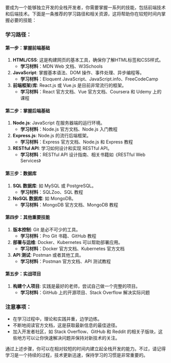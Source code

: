要成为一个能够独立开发的全栈开发者，你需要掌握一系列的技能，包括前端技术和后端技术。下面是一条推荐的学习路径和相关资源，这将帮助你在较短时间内掌握必要的技能：

### 学习路径：

#### 第一步：掌握前端基础
1. **HTML/CSS**: 这是构建网页的基本工具，确保你了解HTML标签和CSS样式。
   - **学习材料**：MDN Web 文档、W3Schools
2. **JavaScript**: 掌握基本语法、DOM 操作、事件处理、异步编程等。
   - **学习材料**：Eloquent JavaScript、JavaScript.info、FreeCodeCamp
3. **前端框架/库**: React.js 或 Vue.js 是目前非常流行的框架。
   - **学习材料**：React 官方文档、Vue 官方文档、Coursera 和 Udemy 上的课程

#### 第二步：掌握后端基础
1. **Node.js**: JavaScript 在服务器端的运行环境。
   - **学习材料**：Node.js 官方文档、Node.js 入门教程
2. **Express.js**: Node.js 的流行后端框架。
   - **学习材料**：Express 官方文档、Node.js 和 Express 教程
3. **RESTful API**: 学习如何设计和实现 RESTful API。
   - **学习材料**：RESTful API 设计指南、相关书籍如《RESTful Web Services》

#### 第三步：数据库
1. **SQL 数据库**: 如 MySQL 或 PostgreSQL。
   - **学习材料**：SQLZoo、SQL 教程
2. **NoSQL 数据库**: 如 MongoDB。
   - **学习材料**：MongoDB 官方文档、MongoDB 教程

#### 第四步：其他重要技能
1. **版本控制**: Git 是必不可少的工具。
   - **学习材料**：Pro Git 书籍、GitHub 教程
2. **部署与运维**: Docker、Kubernetes 可以帮助部署应用。
   - **学习材料**：Docker 官方文档、Kubernetes 官方文档
3. **API 测试**: Postman 或者其他工具。
   - **学习材料**：Postman 官方文档、API 测试教程

#### 第五步：实战项目
1. **构建个人项目**: 实践是最好的老师，尝试自己做一个完整的项目。
   - **学习材料**：GitHub 上的开源项目、Stack Overflow 解决实际问题

### 注意事项：
- 在学习过程中，理论和实践并重，边学边练。
- 不断地阅读官方文档，这是获取最新信息的最佳途径。
- 加入开发者社区，如 Stack Overflow、GitHub 和 Reddit 的相关子版块，这些地方可以让你快速解决问题并保持对新技术的关注。

通过上述步骤，你可以在相对较短的时间内建立起全栈开发的能力。不过，请记得学习是一个持续的过程，技术更新迅速，保持学习的习惯是非常重要的。
